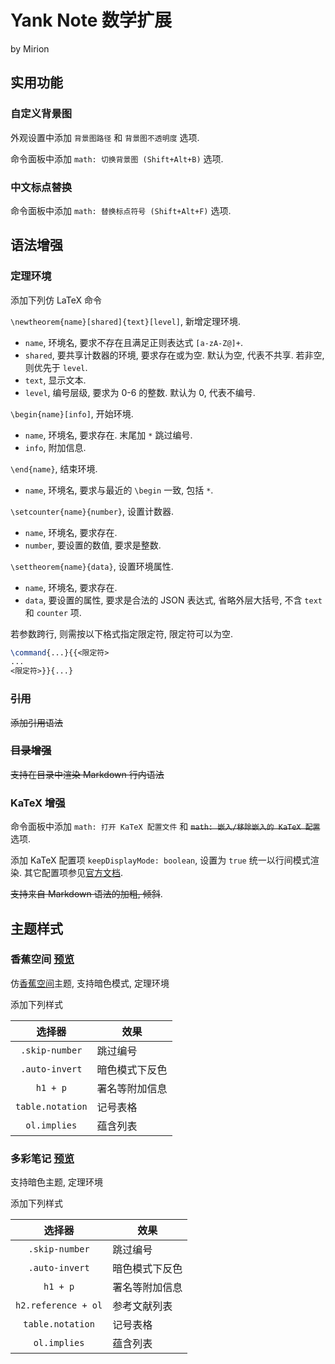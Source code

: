 # Yank Note 数学扩展

by Mirion

## 实用功能

### 自定义背景图

外观设置中添加 `背景图路径` 和 `背景图不透明度` 选项.

命令面板中添加 `math: 切换背景图 (Shift+Alt+B)` 选项.

### 中文标点替换

命令面板中添加 `math: 替换标点符号 (Shift+Alt+F)` 选项.

## 语法增强

### 定理环境

添加下列仿 LaTeX 命令

`\newtheorem{name}[shared]{text}[level]`, 新增定理环境.

- `name`, 环境名, 要求不存在且满足正则表达式 `[a-zA-Z@]+`.
- `shared`, 要共享计数器的环境, 要求存在或为空. 默认为空, 代表不共享. 若非空, 则优先于 `level`.
- `text`, 显示文本.
- `level`, 编号层级, 要求为 0-6 的整数. 默认为 0, 代表不编号.

`\begin{name}[info]`, 开始环境.

- `name`, 环境名, 要求存在. 末尾加 `*` 跳过编号.
- `info`, 附加信息.

`\end{name}`, 结束环境.

- `name`, 环境名, 要求与最近的 `\begin` 一致, 包括 `*`.

`\setcounter{name}{number}`, 设置计数器.

- `name`, 环境名, 要求存在.
- `number`, 要设置的数值, 要求是整数.

`\settheorem{name}{data}`, 设置环境属性.

- `name`, 环境名, 要求存在.
- `data`, 要设置的属性, 要求是合法的 JSON 表达式, 省略外层大括号, 不含 `text` 和 `counter` 项.

若参数跨行, 则需按以下格式指定限定符, 限定符可以为空.

```latex
\command{...}{{<限定符>
...
<限定符>}}{...}
```

### ~~引用~~

~~添加引用语法~~

### ~~目录增强~~

~~支持在目录中渲染 Markdown 行内语法~~

### KaTeX 增强

命令面板中添加 `math: 打开 KaTeX 配置文件` 和 ~~`math: 嵌入/移除嵌入的 KaTeX 配置`~~ 选项.

添加 KaTeX 配置项 `keepDisplayMode: boolean`, 设置为 `true` 统一以行间模式渲染. 其它配置项参见[官方文档](https://katex.org/docs/options.html).

~~支持来自 Markdown 语法的加粗, 倾斜~~.

## 主题样式

### 香蕉空间 [预览](https://pic.imgdb.cn/item/66d42d89d9c307b7e94bf505.png)

仿[香蕉空间](https://www.bananaspace.org/)主题, 支持暗色模式, 定理环境

添加下列样式

| **选择器** | **效果** |
| :--: | -- |
| `.skip-number` | 跳过编号 |
| `.auto-invert` | 暗色模式下反色 |
| `h1 + p` | 署名等附加信息 |
| `table.notation` | 记号表格 |
| `ol.implies` | 蕴含列表 |

### 多彩笔记 [预览](https://pic.imgdb.cn/item/66d42d89d9c307b7e94bf400.png)

支持暗色主题, 定理环境

添加下列样式

| **选择器** | **效果** |
| :--: | -- |
| `.skip-number` | 跳过编号 |
| `.auto-invert` | 暗色模式下反色 |
| `h1 + p` | 署名等附加信息 |
| `h2.reference + ol` | 参考文献列表 |
| `table.notation` | 记号表格 |
| `ol.implies` | 蕴含列表 |